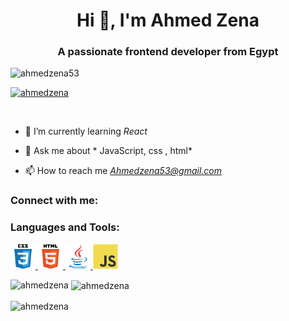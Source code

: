 <h1 align="center">Hi 👋, I'm Ahmed Zena</h1>
<h3 align="center">A passionate frontend developer from Egypt</h3>

<p align="left"> <img src="https://komarev.com/ghpvc/?username=ahmedzena53&label=Profile%20views&color=0e75b6&style=flat" alt="ahmedzena53" /> </p>

<p align="left"> <a href="https://github.com/ryo-ma/github-profile-trophy"><img src="https://github-profile-trophy.vercel.app/?username=ahmedzena" alt="ahmedzena" /></a> </p>

<p align="left"> <a href="https://twitter.com/" target="blank"><img src="https://img.shields.io/twitter/follow/?logo=twitter&style=for-the-badge" alt="" /></a> </p>

- 🌱 I’m currently learning *React*

- 💬 Ask me about * JavaScript, css , html*

- 📫 How to reach me *Ahmedzena53@gmail.com*

<h3 align="left">Connect with me:</h3>
<p align="left">
</p>

<h3 align="left">Languages and Tools:</h3>
<p align="left"> <a href="https://www.w3schools.com/css/" target="_blank" rel="noreferrer"> <img src="https://raw.githubusercontent.com/devicons/devicon/master/icons/css3/css3-original-wordmark.svg" alt="css3" width="40" height="40"/> </a> <a href="https://www.w3.org/html/" target="_blank" rel="noreferrer"> <img src="https://raw.githubusercontent.com/devicons/devicon/master/icons/html5/html5-original-wordmark.svg" alt="html5" width="40" height="40"/> </a> <a href="https://www.java.com" target="_blank" rel="noreferrer"> <img src="https://raw.githubusercontent.com/devicons/devicon/master/icons/java/java-original.svg" alt="java" width="40" height="40"/> </a> <a href="https://developer.mozilla.org/en-US/docs/Web/JavaScript" target="_blank" rel="noreferrer"> <img src="https://raw.githubusercontent.com/devicons/devicon/master/icons/javascript/javascript-original.svg" alt="javascript" width="40" height="40"/> </a> </p>

<p><img align="left" src="https://github-readme-stats.vercel.app/api/top-langs?username=ahmedzena&show_icons=true&locale=en&layout=compact" alt="ahmedzena" /></p>

<p>&nbsp;<img align="center" src="https://github-readme-stats.vercel.app/api?username=ahmedzena&show_icons=true&locale=en" alt="ahmedzena" /></p>

<p><img align="center" src="https://github-readme-streak-stats.herokuapp.com/?user=ahmedzena&" alt="ahmedzena" /></p>

